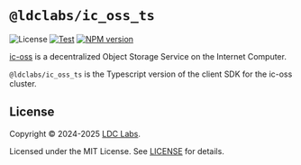# `@ldclabs/ic_oss_ts`
![License](https://img.shields.io/crates/l/ic-oss.svg)
[![Test](https://github.com/ldclabs/ic-oss/actions/workflows/test.yml/badge.svg)](https://github.com/ldclabs/ic-oss/actions/workflows/test.yml)
[![NPM version](http://img.shields.io/npm/v/@ldclabs/ic_oss_ts.svg)](https://www.npmjs.com/package/@ldclabs/ic_oss_ts)

[ic-oss](https://github.com/ldclabs/ic-oss) is a decentralized Object Storage Service on the Internet Computer.

`@ldclabs/ic_oss_ts` is the Typescript version of the client SDK for the ic-oss cluster.

## License

Copyright © 2024-2025 [LDC Labs](https://github.com/ldclabs).

Licensed under the MIT License. See [LICENSE](../../LICENSE-MIT) for details.